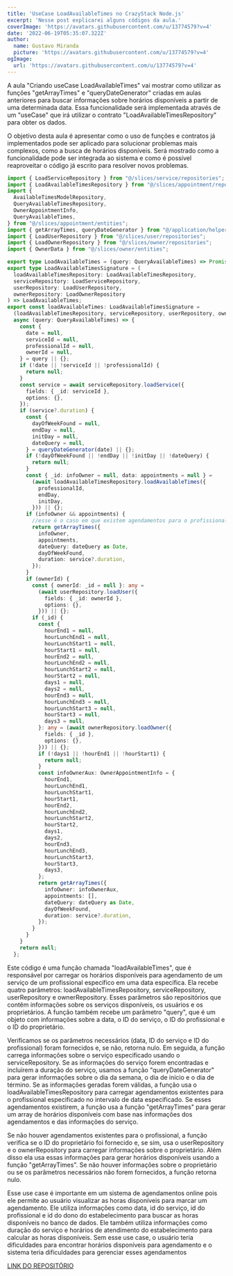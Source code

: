 ```yaml
---
title: 'UseCase LoadAvailableTimes no CrazyStack Node.js'
excerpt: 'Nesse post explicarei alguns códigos da aula.'
coverImage: 'https://avatars.githubusercontent.com/u/13774579?v=4'
date: '2022-06-19T05:35:07.322Z'
author:
  name: Gustavo Miranda
  picture: 'https://avatars.githubusercontent.com/u/13774579?v=4'
ogImage:
  url: 'https://avatars.githubusercontent.com/u/13774579?v=4'
---
```

A aula "Criando useCase LoadAvailableTimes" vai mostrar como utilizar as funções "getArrayTimes" e "queryDateGenerator" criadas em aulas anteriores para buscar informações sobre horários disponíveis a partir de uma determinada data. Essa funcionalidade será implementada através de um "useCase" que irá utilizar o contrato "LoadAvailableTimesRepository" para obter os dados.

O objetivo desta aula é apresentar como o uso de funções e contratos já implementados pode ser aplicado para solucionar problemas mais complexos, como a busca de horários disponíveis. Será mostrado como a funcionalidade pode ser integrada ao sistema e como é possível reaproveitar o código já escrito para resolver novos problemas.

```typescript
import { LoadServiceRepository } from "@/slices/service/repositories";
import { LoadAvailableTimesRepository } from "@/slices/appointment/repositories";
import {
  AvailableTimesModelRepository,
  QueryAvailableTimesRepository,
  OwnerAppointmentInfo,
  QueryAvailableTimes,
} from "@/slices/appointment/entities";
import { getArrayTimes, queryDateGenerator } from "@/application/helpers/date";
import { LoadUserRepository } from "@/slices/user/repositories";
import { LoadOwnerRepository } from "@/slices/owner/repositories";
import { OwnerData } from "@/slices/owner/entities";

export type LoadAvailableTimes = (query: QueryAvailableTimes) => Promise<any | null>;
export type LoadAvailableTimesSignature = (
  loadAvailableTimesRepository: LoadAvailableTimesRepository,
  serviceRepository: LoadServiceRepository,
  userRepository: LoadUserRepository,
  ownerRepository: LoadOwnerRepository
) => LoadAvailableTimes;
export const loadAvailableTimes: LoadAvailableTimesSignature =
  (loadAvailableTimesRepository, serviceRepository, userRepository, ownerRepository) =>
  async (query: QueryAvailableTimes) => {
    const {
      date = null,
      serviceId = null,
      professionalId = null,
      ownerId = null,
    } = query || {};
    if (!date || !serviceId || !professionalId) {
      return null;
    }
    const service = await serviceRepository.loadService({
      fields: { _id: serviceId },
      options: {},
    });
    if (service?.duration) {
      const {
        dayOfWeekFound = null,
        endDay = null,
        initDay = null,
        dateQuery = null,
      } = queryDateGenerator(date) || {};
      if (!dayOfWeekFound || !endDay || !initDay || !dateQuery) {
        return null;
      }
      const { _id: infoOwner = null, data: appointments = null } =
        (await loadAvailableTimesRepository.loadAvailableTimes({
          professionalId,
          endDay,
          initDay,
        })) || {};
      if (infoOwner && appointments) {
        //esse é o caso em que existem agendamentos para o profissional no dia
        return getArrayTimes({
          infoOwner,
          appointments,
          dateQuery: dateQuery as Date,
          dayOfWeekFound,
          duration: service?.duration,
        });
      }
      if (ownerId) {
        const { ownerId: _id = null }: any =
          (await userRepository.loadUser({
            fields: { _id: ownerId },
            options: {},
          })) || {};
        if (_id) {
          const {
            hourEnd1 = null,
            hourLunchEnd1 = null,
            hourLunchStart1 = null,
            hourStart1 = null,
            hourEnd2 = null,
            hourLunchEnd2 = null,
            hourLunchStart2 = null,
            hourStart2 = null,
            days1 = null,
            days2 = null,
            hourEnd3 = null,
            hourLunchEnd3 = null,
            hourLunchStart3 = null,
            hourStart3 = null,
            days3 = null,
          }: any = (await ownerRepository.loadOwner({
            fields: { _id },
            options: {},
          })) || {};
          if (!days1 || !hourEnd1 || !hourStart1) {
            return null;
          }
          const infoOwnerAux: OwnerAppointmentInfo = {
            hourEnd1,
            hourLunchEnd1,
            hourLunchStart1,
            hourStart1,
            hourEnd2,
            hourLunchEnd2,
            hourLunchStart2,
            hourStart2,
            days1,
            days2,
            hourEnd3,
            hourLunchEnd3,
            hourLunchStart3,
            hourStart3,
            days3,
          };
          return getArrayTimes({
            infoOwner: infoOwnerAux,
            appointments: [],
            dateQuery: dateQuery as Date,
            dayOfWeekFound,
            duration: service?.duration,
          });
        }
      }
    }
    return null;
  };
``` 
Este código é uma função chamada "loadAvailableTimes", que é responsável por carregar os horários disponíveis para agendamento de um serviço de um profissional específico em uma data específica. 
Ela recebe quatro parâmetros: loadAvailableTimesRepository, serviceRepository, userRepository e ownerRepository. Esses parâmetros são repositórios que contêm informações sobre os serviços disponíveis, os usuários e os proprietários. A função também recebe um parâmetro "query", que é um objeto com informações sobre a data, o ID do serviço, o ID do profissional e o ID do proprietário.

Verificamos se os parâmetros necessários (data, ID do serviço e ID do profissional) foram fornecidos e, se não, retorna nulo. Em seguida, a função carrega informações sobre o serviço especificado usando o serviceRepository. Se as informações do serviço forem encontradas e incluírem a duração do serviço, usamos a função "queryDateGenerator" para gerar informações sobre o dia da semana, o dia de início e o dia de término. Se as informações geradas forem válidas, a função usa o loadAvailableTimesRepository para carregar agendamentos existentes para o profissional especificado no intervalo de data especificado. Se esses agendamentos existirem, a função usa a função "getArrayTimes" para gerar um array de horários disponíveis com base nas informações dos agendamentos e das informações do serviço.

Se não houver agendamentos existentes para o profissional, a função verifica se o ID do proprietário foi fornecido e, se sim, usa o userRepository e o ownerRepository para carregar informações sobre o proprietário. Além disso ela usa essas informações para gerar horários disponíveis usando a função "getArrayTimes". Se não houver informações sobre o proprietário ou se os parâmetros necessários não forem fornecidos, a função retorna nulo.

Esse use case é importante em um sistema de agendamentos online pois ele permite ao usuário visualizar as horas disponíveis para marcar um agendamento. Ele utiliza informações como data, id do serviço, id do profissional e id do dono do estabelecimento para buscar as horas disponíveis no banco de dados. Ele também utiliza informações como duração do serviço e horários de atendimento do estabelecimento para calcular as horas disponíveis. Sem esse use case, o usuário teria dificuldades para encontrar horários disponíveis para agendamento e o sistema teria dificuldades para gerenciar esses agendamentos

[LINK DO REPOSITÓRIO](https://github.com/gumiranda/CrazyStackNodeJs)